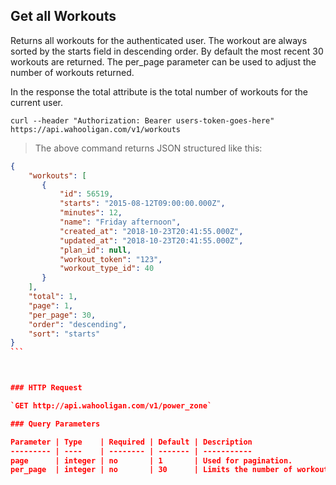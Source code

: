 ## Get all Workouts

Returns all workouts for the authenticated user. The workout are always sorted by the starts field in descending order. By default the most recent 30 workouts are returned.  The per_page parameter can be used to adjust the number of workouts returned.

In the response the total attribute is the total number of workouts for the current user.


```shell
curl --header "Authorization: Bearer users-token-goes-here" https://api.wahooligan.com/v1/workouts
```

> The above command returns JSON structured like this:

``````json
{
    "workouts": [
       {
           "id": 56519,
           "starts": "2015-08-12T09:00:00.000Z",
           "minutes": 12,
           "name": "Friday afternoon",
           "created_at": "2018-10-23T20:41:55.000Z",
           "updated_at": "2018-10-23T20:41:55.000Z",
           "plan_id": null,
           "workout_token": "123",
           "workout_type_id": 40
       }
    ],
    "total": 1,
    "page": 1,
    "per_page": 30,
    "order": "descending",
    "sort": "starts"
}
```



### HTTP Request

`GET http://api.wahooligan.com/v1/power_zone`

### Query Parameters

Parameter | Type    | Required | Default | Description
--------- | ----    | -------- | ------- | -----------
page      | integer | no       | 1       | Used for pagination.
per_page  | integer | no       | 30      | Limits the number of workouts returned.

